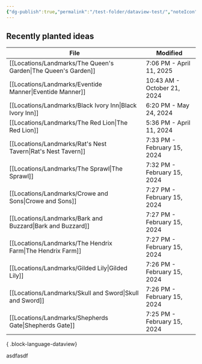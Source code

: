 ```yaml
---
{"dg-publish":true,"permalink":"/test-folder/dataview-test/","noteIcon":""}
---
```



## Recently planted ideas
| File                                                              | Modified                    |
| ----------------------------------------------------------------- | --------------------------- |
| [[Locations/Landmarks/The Queen's Garden\|The Queen's Garden]] | 7:06 PM - April 11, 2025    |
| [[Locations/Landmarks/Eventide Manner\|Eventide Manner]]       | 10:43 AM - October 21, 2024 |
| [[Locations/Landmarks/Black Ivory Inn\|Black Ivory Inn]]       | 6:20 PM - May 24, 2024      |
| [[Locations/Landmarks/The Red Lion\|The Red Lion]]             | 5:36 PM - April 11, 2024    |
| [[Locations/Landmarks/Rat's Nest Tavern\|Rat's Nest Tavern]]   | 7:33 PM - February 15, 2024 |
| [[Locations/Landmarks/The Sprawl\|The Sprawl]]                 | 7:32 PM - February 15, 2024 |
| [[Locations/Landmarks/Crowe and Sons\|Crowe and Sons]]         | 7:27 PM - February 15, 2024 |
| [[Locations/Landmarks/Bark and Buzzard\|Bark and Buzzard]]     | 7:27 PM - February 15, 2024 |
| [[Locations/Landmarks/The Hendrix Farm\|The Hendrix Farm]]     | 7:27 PM - February 15, 2024 |
| [[Locations/Landmarks/Gilded Lily\|Gilded Lily]]               | 7:26 PM - February 15, 2024 |
| [[Locations/Landmarks/Skull and Sword\|Skull and Sword]]       | 7:26 PM - February 15, 2024 |
| [[Locations/Landmarks/Shepherds Gate\|Shepherds Gate]]         | 7:25 PM - February 15, 2024 |

{ .block-language-dataview}


asdfasdf